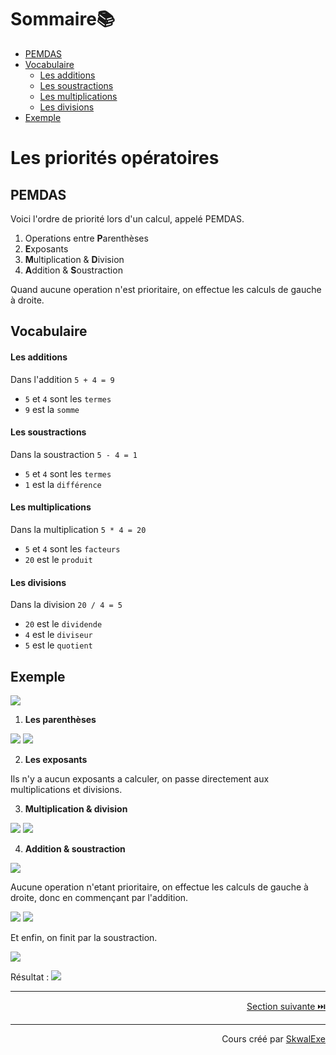 # Sommaire📚
- [PEMDAS](#pemdas)
- [Vocabulaire](#vocabulaire)
    - [Les additions](#les-additions)
    - [Les soustractions](#les-soustractions)
    - [Les multiplications](#les-multiplications)
    - [Les divisions](#les-divisions)
- [Exemple](#exemple)

# Les priorités opératoires
## PEMDAS
Voici l'ordre de priorité lors d'un calcul, appelé PEMDAS.

1. Operations entre **P**arenthèses
2. **E**xposants 
3. **M**ultiplication & **D**ivision
4. **A**ddition & **S**oustraction

Quand aucune operation n'est prioritaire, on effectue les calculs de gauche à droite.

## Vocabulaire

#### Les additions 

Dans l'addition `5 + 4 = 9`
- `5` et `4` sont les `termes`
- `9` est la `somme`
  
#### Les soustractions

Dans la soustraction `5 - 4 = 1`
- `5` et `4` sont les `termes`
- `1` est la `différence`
  
#### Les multiplications

Dans la multiplication `5 * 4 = 20`
- `5` et `4` sont les `facteurs`
- `20` est le `produit`
  
#### Les divisions

Dans la division  `20 / 4 = 5`
- `20` est le `dividende`
- `4` est le `diviseur`
- `5` est le `quotient`


## Exemple 
<!-- $$
5+2*3-(1+2)
$$ --> 

<img style="" src="https://latex.codecogs.com/svg.image?\small{\color{White}5%2B2*3-(1%2B2)">

1. **Les parenthèses**

<!-- $$
5+2*3-{\color{green}(1+2)}
$$ --> 

<img style="" src="https://latex.codecogs.com/svg.image?\small{\color{White}5%2B2*3-%7B%5Ccolor%7Bgreen%7D(1%2B2)%7D">

<!-- $$
5+2*3-{\color{green}3}
$$ --> 

<img style="" src="https://latex.codecogs.com/svg.image?\small{\color{White}5%2B2*3-%7B%5Ccolor%7Bgreen%7D3%7D">

2. **Les exposants**

Ils n'y a aucun exposants a calculer, on passe directement aux multiplications et divisions.

3. **Multiplication & division**
<!-- $$
5+{\color{green}2*3}-3
$$ --> 

<img style="" src="https://latex.codecogs.com/svg.image?\small{\color{White}5%2B%7B%5Ccolor%7Bgreen%7D2*3%7D-3">

<!-- $$
5+{\color{green}6}-3 
$$ --> 

<img style="" src="https://latex.codecogs.com/svg.image?\small{\color{White}5%2B%7B%5Ccolor%7Bgreen%7D6%7D-3%20">

4. **Addition & soustraction**

<!-- $$
{\color{green}5+6-3}
$$ --> 

<img style="" src="https://latex.codecogs.com/svg.image?\small{\color{White}%7B%5Ccolor%7Bgreen%7D5%2B6-3%7D">

Aucune operation n'etant prioritaire, on effectue les calculs de gauche à droite, donc en commençant par l'addition.

<!-- $$
{\color{green}5+6}-3
$$ --> 

<img style="" src="https://latex.codecogs.com/svg.image?\small{\color{White}%7B%5Ccolor%7Bgreen%7D5%2B6%7D-3">

<!-- $$
{\color{green}11}-3
$$ --> 

<img style="" src="https://latex.codecogs.com/svg.image?\small{\color{White}%7B%5Ccolor%7Bgreen%7D11%7D-3">

Et enfin, on finit par la soustraction.

<!-- $$
{\color{green}11-3}
$$ --> 

<img style="" src="https://latex.codecogs.com/svg.image?\small{\color{White}%7B%5Ccolor%7Bgreen%7D11-3%7D">

<!-- $$
{\color{green}8}
$$ --> 

Résultat : <img style="" src="https://latex.codecogs.com/svg.image?\small{\color{White}%7B%5Ccolor%7Bgreen%7D8%7D">





---

<p align="right"><a href="../les-calculs-astucieux">Section suivante ⏭️</a></p>


---


<p align="right">Cours créé par <a href="https://github.com/SkwalExe/" target="_blank">SkwalExe</a></p>